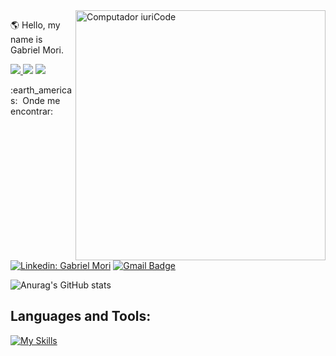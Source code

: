 <img src="https://raw.githubusercontent.com/MicaelliMedeiros/micaellimedeiros/master/image/computer-illustration.png" min-width="400px" max-width="400px" width="400px" align="right" alt="Computador iuriCode">
  

<p align="left"> 
  🌎 Hello, my name is Gabriel Mori.
</p>


<p align="left">
  <a href="https://www.instagram.com/gabrielmmori/" alt="Instagram">
    <img src=https://img.shields.io/badge/Instagram-E4405F?style=for-the-badge&logo=instagram&logoColor=white/>
  </a>
  
  <a href="https://m.facebook.com/gabrieel.oliveira.5201" alt="facebbok">
      <img src=https://img.shields.io/badge/Facebook-1877F2?style=for-the-badge&logo=facebook&logoColor=white/></a>

 <a href="https://api.whatsapp.com/send?phone=5544999767622&text=olá, sou Gabriel!" alt="whatsapp">
      <img src=https://img.shields.io/badge/WhatsApp-25D366?style=for-the-badge&logo=whatsapp&logoColor=white/></a>
      

  </a>
</p

<h3> :earth_americas: &nbsp;Onde me encontrar: </h3> 
<br><br>

[![Linkedin: Gabriel Mori](https://img.shields.io/badge/-GabrielMori-blue?style=flat-square&logo=Linkedin&logoColor=white&link=https://www.linkedin.com/in/gabriel-mori-de-oliveira-92362421b/)](https://www.linkedin.com/in/gabriel-mori-de-oliveira-92362421b/)
[![Gmail Badge](https://img.shields.io/badge/-gabrielmmori51@outlook.com-006bed?style=flat-square&logo=Gmail&logoColor=white&link=mailto:gabrielmmori51@outlook.com)](mailto:gabrielmmori51@outlook.com)


![Anurag's GitHub stats](https://github-readme-stats.vercel.app/api?username=Gabriel-Mori&show_icons=true&theme=dark)


## **Languages ​​and Tools:**  

[![My Skills](https://skillicons.dev/icons?i=css,nodejs,github,html,js,react,ts,visualstudio,vite)](https://skillicons.dev)
  
